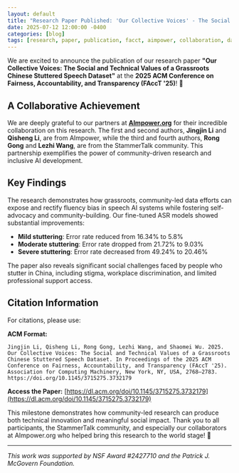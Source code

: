 ```yaml
---
layout: default
title: "Research Paper Published: 'Our Collective Voices' - The Social and Technical Values of StammerTalk Dataset"
date: 2025-07-12 12:00:00 -0400
categories: [blog]
tags: [research, paper, publication, facct, aimpower, collaboration, dataset, social-impact]
---
```


We are excited to announce the publication of our research paper **"Our Collective Voices: The Social and Technical Values of a Grassroots Chinese Stuttered Speech Dataset"** at the **2025 ACM Conference on Fairness, Accountability, and Transparency (FAccT '25)**! 🎉

## A Collaborative Achievement

We are deeply grateful to our partners at **[AImpower.org](https://aimpower.org/)** for their incredible collaboration on this research. The first and second authors, **Jingjin Li** and **Qisheng Li**, are from AImpower, while the third and fourth authors, **Rong Gong** and **Lezhi Wang**, are from the StammerTalk community. This partnership exemplifies the power of community-driven research and inclusive AI development.

## Key Findings

The research demonstrates how grassroots, community-led data efforts can expose and rectify fluency bias in speech AI systems while fostering self-advocacy and community-building. Our fine-tuned ASR models showed substantial improvements:
- **Mild stuttering**: Error rate reduced from 16.34% to 5.8%
- **Moderate stuttering**: Error rate dropped from 21.72% to 9.03%
- **Severe stuttering**: Error rate decreased from 49.24% to 20.46%

The paper also reveals significant social challenges faced by people who stutter in China, including stigma, workplace discrimination, and limited professional support access.

## Citation Information

For citations, please use:

**ACM Format:**
```
Jingjin Li, Qisheng Li, Rong Gong, Lezhi Wang, and Shaomei Wu. 2025. Our Collective Voices: The Social and Technical Values of a Grassroots Chinese Stuttered Speech Dataset. In Proceedings of the 2025 ACM Conference on Fairness, Accountability, and Transparency (FAccT '25). Association for Computing Machinery, New York, NY, USA, 2768–2783. https://doi.org/10.1145/3715275.3732179
```

**Access the Paper:** [https://dl.acm.org/doi/10.1145/3715275.3732179](https://dl.acm.org/doi/10.1145/3715275.3732179)

This milestone demonstrates how community-led research can produce both technical innovation and meaningful social impact. Thank you to all participants, the StammerTalk community, and especially our collaborators at AImpower.org who helped bring this research to the world stage! 💪

---

*This work was supported by NSF Award #2427710 and the Patrick J. McGovern Foundation.*
